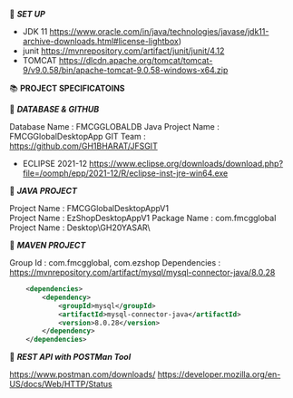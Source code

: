 :beginner: _**SET UP**_

- JDK 11 https://www.oracle.com/in/java/technologies/javase/jdk11-archive-downloads.html#license-lightbox)
- junit https://mvnrepository.com/artifact/junit/junit/4.12
- TOMCAT https://dlcdn.apache.org/tomcat/tomcat-9/v9.0.58/bin/apache-tomcat-9.0.58-windows-x64.zip

:books: **PROJECT SPECIFICATOINS**

:beginner: _**DATABASE & GITHUB**_

Database Name : FMCGGLOBALDB
Java Project Name : FMCGGlobalDesktopApp
GIT Team : https://github.com/GH1BHARAT/JFSGIT

- ECLIPSE 2021-12
  https://www.eclipse.org/downloads/download.php?file=/oomph/epp/2021-12/R/eclipse-inst-jre-win64.exe

:beginner: _**JAVA PROJECT**_

Project Name : FMCGGlobalDesktopAppV1  
Project Name : EzShopDesktopAppV1
Package Name : com.fmcgglobal
Project Name : Desktop\GH20YASAR\

:beginner: _**MAVEN PROJECT**_

Group Id : com.fmcgglobal, com.ezshop
Dependencies : https://mvnrepository.com/artifact/mysql/mysql-connector-java/8.0.28

```xml
	<dependencies>
		<dependency>
			<groupId>mysql</groupId>
			<artifactId>mysql-connector-java</artifactId>
			<version>8.0.28</version>
		</dependency>
	</dependencies>
```

:beginner: _**REST API with POSTMan Tool**_

https://www.postman.com/downloads/
https://developer.mozilla.org/en-US/docs/Web/HTTP/Status
